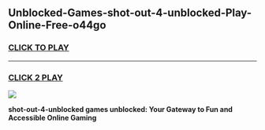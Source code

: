 
## Unblocked-Games-shot-out-4-unblocked-Play-Online-Free-o44go
<h3>
<a href="https://premium76.site?title=shot-out-4-unblocked&ref=26A">CLICK TO PLAY</a></h3>
<hr>

<h3>
<a href="https://premium76.site?title=shot-out-4-unblocked&ref=26A">CLICK 2 PLAY</a>
  
</h3>

<a href="https://premium76.site?title=shot-out-4-unblocked&ref=26A"><img src="https://clearcache.store/games.png"></a>


**shot-out-4-unblocked games unblocked: Your Gateway to Fun and Accessible Online Gaming**
